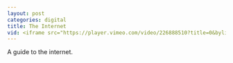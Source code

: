 ```yaml
---
layout: post
categories: digital
title: The Internet
vid: <iframe src="https://player.vimeo.com/video/226888510?title=0&byline=0&portrait=0" width="1000" height="563" frameborder="0" webkitallowfullscreen mozallowfullscreen allowfullscreen></iframe>
---
```

A guide to the internet.
